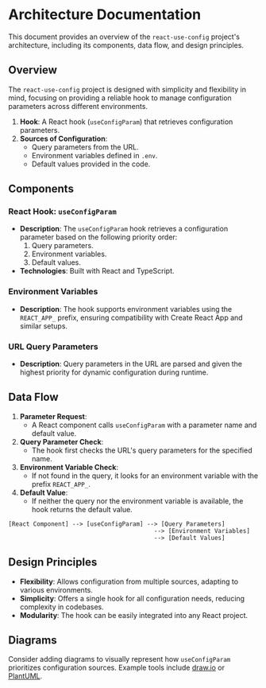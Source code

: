 # Architecture Documentation

This document provides an overview of the `react-use-config` project's architecture, including its components, data flow, and design principles.

## Overview
The `react-use-config` project is designed with simplicity and flexibility in mind, focusing on providing a reliable hook to manage configuration parameters across different environments.

1. **Hook**: A React hook (`useConfigParam`) that retrieves configuration parameters.
2. **Sources of Configuration**:
   - Query parameters from the URL.
   - Environment variables defined in `.env`.
   - Default values provided in the code.

## Components
### React Hook: `useConfigParam`
- **Description**: The `useConfigParam` hook retrieves a configuration parameter based on the following priority order:
  1. Query parameters.
  2. Environment variables.
  3. Default values.
- **Technologies**: Built with React and TypeScript.

### Environment Variables
- **Description**: The hook supports environment variables using the `REACT_APP_` prefix, ensuring compatibility with Create React App and similar setups.

### URL Query Parameters
- **Description**: Query parameters in the URL are parsed and given the highest priority for dynamic configuration during runtime.

## Data Flow
1. **Parameter Request**:
   - A React component calls `useConfigParam` with a parameter name and default value.
2. **Query Parameter Check**:
   - The hook first checks the URL's query parameters for the specified name.
3. **Environment Variable Check**:
   - If not found in the query, it looks for an environment variable with the prefix `REACT_APP_`.
4. **Default Value**:
   - If neither the query nor the environment variable is available, the hook returns the default value.

```plaintext
[React Component] --> [useConfigParam] --> [Query Parameters]
                                         --> [Environment Variables]
                                         --> [Default Values]
```

## Design Principles
- **Flexibility**: Allows configuration from multiple sources, adapting to various environments.
- **Simplicity**: Offers a single hook for all configuration needs, reducing complexity in codebases.
- **Modularity**: The hook can be easily integrated into any React project.

## Diagrams
Consider adding diagrams to visually represent how `useConfigParam` prioritizes configuration sources. Example tools include [draw.io](https://app.diagrams.net/) or [PlantUML](https://plantuml.com/).

